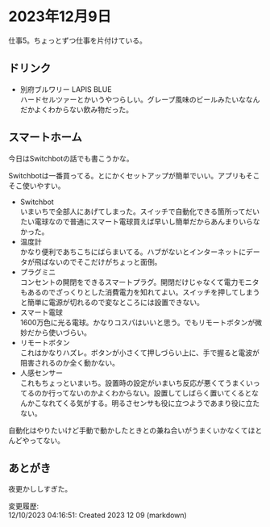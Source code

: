 # 2023年12月9日

仕事5。ちょっとずつ仕事を片付けている。

## ドリンク

- 別府ブルワリー LAPIS BLUE  
ハードセルツァーとかいうやつらしい。グレープ風味のビールみたいななんだかよくわからない飲み物だった。

## スマートホーム

今日はSwitchbotの話でも書こうかな。

Switchbotは一番買ってる。とにかくセットアップが簡単でいい。アプリもそこそこ使いやすい。

- Switchbot  
いまいちで全部人にあげてしまった。スイッチで自動化できる箇所ってだいたい電球なので普通にスマート電球買えば早いし簡単だからあんまりいらなかった。
- 温度計  
かなり便利であちこちにばらまいてる。ハブがないとインターネットにデータが飛ばないのでそこだけがちょっと面倒。
- プラグミニ  
コンセントの開閉をできるスマートプラグ。開閉だけじゃなくて電力モニタもあるのでざっくりとした消費電力を知れてよい。スイッチを押してしまうと簡単に電源が切れるので変なところには設置できない。
- スマート電球  
1600万色に光る電球。かなりコスパはいいと思う。でもリモートボタンが微妙だから使いづらい。
- リモートボタン  
これはかなりハズレ。ボタンが小さくて押しづらい上に、手で握ると電波が阻害されるのか全く動かない。
- 人感センサー  
これもちょっといまいち。設置時の設定がいまいち反応が悪くてうまくいってるのか行ってないのかよくわからない。設置してしばらく置いてくるとなんかこなれてくる気がする。明るさセンサも役に立つようであまり役に立たない。

自動化はやりたいけど手動で動かしたときとの兼ね合いがうまくいかなくてほとんどやってない。

## あとがき

夜更かししすぎた。

変更履歴:  
12/10/2023 04:16:51: Created 2023 12 09 (markdown)  
